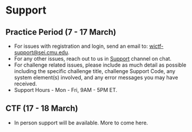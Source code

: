 # Support

## Practice Period (7 - 17 March)

* For issues with registration and login, send an email to: wictf-support@sei.cmu.edu.
* For any other issues, reach out to us in [Support]() channel on chat. 
* For challenge related issues, please include as much detail as possible including the specific challenge title, challenge Support Code, any system element(s) involved, and any error messages you may have received.
* Support Hours - Mon - Fri, 9AM - 5PM ET.

## CTF (17 - 18 March)

* In person support will be available. More to come here. 
